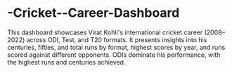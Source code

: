 # -Cricket--Career-Dashboard
This dashboard showcases Virat Kohli's international cricket career (2008–2022) across ODI, Test, and T20 formats. It presents insights into his centuries, fifties, and total runs by format, highest scores by year, and runs scored against different opponents. ODIs dominate his performance, with the highest runs and centuries achieved.
